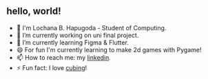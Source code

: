 ## hello, world!

<!--
**lochhapu/lochhapu** is a ✨ _special_ ✨ repository because its `README.md` (this file) appears on your GitHub profile.

Here are some ideas to get you started:

- 🔭 I’m currently working on ...
- 🌱 I’m currently learning ...
- 👯 I’m looking to collaborate on ...
- 🤔 I’m looking for help with ...
- 💬 Ask me about ...
- 📫 How to reach me: ...
- 😄 Pronouns: ...
- ⚡ Fun fact: ...
-->
- 👋 I'm Lochana B. Hapugoda - Student of Computing.
- 🔭 I’m currently working on uni final project.
- 🌱 I’m currently learning Figma & Flutter.
- 😄 For fun I'm currently learning to make 2d games with Pygame!
- 📫 How to reach me: my [linkedin](https://www.linkedin.com/in/lochana-hapugoda/).
- ⚡ Fun fact: I love [cubing](https://www.youtube.com/@TheCubingDuckie)!

